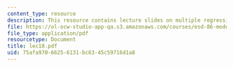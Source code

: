 ```yaml
---
content_type: resource
description: This resource contains lecture slides on multiple regression.
file: https://ol-ocw-studio-app-qa.s3.amazonaws.com/courses/esd-86-models-data-and-inference-for-socio-technical-systems-spring-2007/75afa97066256131bc6345c59716d1a8_lec18.pdf
file_type: application/pdf
resourcetype: Document
title: lec18.pdf
uid: 75afa970-6625-6131-bc63-45c59716d1a8
---
```

